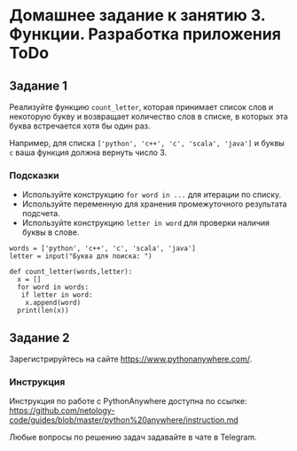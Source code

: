 # Домашнее задание к занятию 3. Функции. Разработка приложения ToDo

## Задание 1
Реализуйте функцию `count_letter`, которая принимает список слов и некоторую букву и возвращает количество слов в списке, в которых эта буква встречается хотя бы один раз.

Например, для списка `['python', 'c++', 'c', 'scala', 'java']` и буквы `c` ваша функция должна вернуть число 3.

### Подсказки
- Используйте конструкцию `for word in ...` для итерации по списку. 
- Используйте переменную для хранения промежуточного результата подсчета.
- Используйте конструкцию `letter in word` для проверки наличия буквы в слове.

```
words = ['python', 'c++', 'c', 'scala', 'java']
letter = input("Буква для поиска: ")

def count_letter(words,letter):
  x = []
  for word in words:
   if letter in word:
    x.append(word)
  print(len(x))
```
## Задание 2
Зарегистрируйтесь на сайте https://www.pythonanywhere.com/.

### Инструкция

Инструкция по работе с PythonАnywhere доступна по ссылке: https://github.com/netology-code/guides/blob/master/python%20anywhere/instruction.md

Любые вопросы по решению задач задавайте в чате в Telegram.
